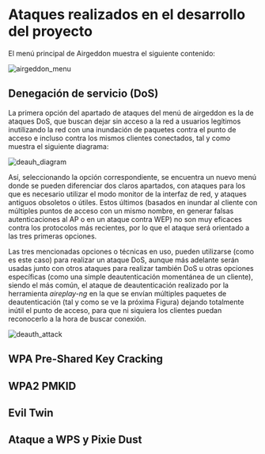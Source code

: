 # Ataques realizados en el desarrollo del proyecto

El menú principal de Airgeddon muestra el siguiente contenido:

![airgeddon_menu](airgeddon_menu.png)
## Denegación de servicio (DoS)

La primera opción del apartado de ataques del menú de airgeddon es la de ataques DoS, que buscan dejar sin acceso a la red a usuarios legítimos inutilizando la red con una inundación de paquetes contra el punto de acceso e incluso contra los mismos clientes conectados, tal y como muestra el siguiente diagrama:

![deauh_diagram](deauth_diag.png)

Así, seleccionando la opción correspondiente, se encuentra un nuevo menú donde se pueden diferenciar dos claros apartados, con ataques para los que es necesario utilizar el modo monitor de la interfaz de red, y ataques antiguos obsoletos o útiles. Estos últimos (basados en inundar al cliente con múltiples puntos de acceso con un mismo nombre, en generar falsas autenticaciones al AP o en un ataque contra WEP) no son muy eficaces contra los protocolos más recientes, por lo que el ataque será orientado a las tres primeras opciones.

Las tres mencionadas opciones o técnicas en uso, pueden utilizarse (como es este caso) para realizar un ataque DoS, aunque más adelante serán usadas junto con otros ataques para realizar
también DoS u otras opciones específicas (como una simple deautenticación momentánea de un cliente), siendo el más común, el ataque de deautenticación realizado por la herramienta *aireplay-ng* en la que se envían múltiples paquetes de deautenticación (tal y como se ve la próxima Figura) dejando totalmente inútil el punto de acceso, para que ni siquiera los clientes puedan reconocerlo a la hora de buscar conexión.

![deauth_attack](deauth_attack.png)
## WPA Pre-Shared Key Cracking



## WPA2 PMKID

## Evil Twin

## Ataque a WPS y Pixie Dust